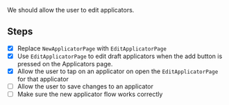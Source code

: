 We should allow the user to edit applicators.

## Steps

- [x] Replace `NewApplicatorPage` with `EditApplicatorPage`
- [x] Use `EditApplicatorPage` to edit draft applicators when the add button is pressed on the Applicators page.
- [x] Allow the user to tap on an applicator on open the `EditApplicatorPage` for that applicator
- [ ] Allow the user to save changes to an applicator
- [ ] Make sure the new applicator flow works correctly
